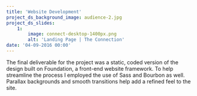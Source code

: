 ```yaml
---
title: 'Website Development'
project_ds_background_image: audience-2.jpg
project_ds_slides:
    1:
        image: connect-desktop-1400px.png
        alt: 'Landing Page | The Connection'
date: '04-09-2016 00:00'
---
```


The final deliverable for the project was a static, coded version of the design built on Foundation, a front-end website framework. To help streamline the process I employed the use of Sass and Bourbon as well. Parallax backgrounds and smooth transitions help add a refined feel to the site.